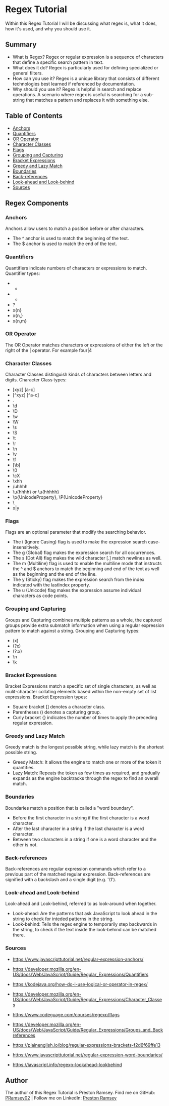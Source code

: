 # Regex Tutorial

Within this Regex Tutorial I will be discussing what regex is, what it does, how it's used, and why you should use it.

## Summary

- What is Regex? Regex or regular expression is a sequence of characters that define a specific search pattern in text.
- What does it do? Regex is particularly used for defining specialized or general filters.
- How can you use it? Regex is a unique library that consists of different technologies best learned if referenced by documentation.
- Why should you use it? Regex is helpful in search and replace operations. A scenario where regex is useful is searching for a sub-string that matches a pattern and replaces it with something else.

## Table of Contents

- [Anchors](#anchors)
- [Quantifiers](#quantifiers)
- [OR Operator](#or-operator)
- [Character Classes](#character-classes)
- [Flags](#flags)
- [Grouping and Capturing](#grouping-and-capturing)
- [Bracket Expressions](#bracket-expressions)
- [Greedy and Lazy Match](#greedy-and-lazy-match)
- [Boundaries](#boundaries)
- [Back-references](#back-references)
- [Look-ahead and Look-behind](#look-ahead-and-look-behind)
- [Sources](#sources)

## Regex Components

### Anchors

Anchors allow users to match a position before or after characters.
- The ^ anchor is used to match the beginning of the text.
- The $ anchor is used to match the end of the text.

### Quantifiers

Quantifiers indicate numbers of characters or expressions to match.
Quantifier types:
- *
- +
- ?
- x{n}
- x{n,}
- x{n,m}

### OR Operator

The OR Operator matches characters or expressions of either the left or the right of the | operator. For example four|4

### Character Classes

Character Classes distinguish kinds of characters between letters and digits.
Character Class types:
- [xyz] [a-c]
- [^xyz] [^a-c]
- .
- \d
- \D
- \w
- \W
- \s
- \S
- \t
- \r
- \n
- \v
- \f
- [\b]
- \0
- \cX
- \xhh
- \/uhhhh
- \u{hhhh} or \u{hhhhh}
- \p{UnicodeProperty}, \P{UnicodeProperty}
- \
- x|y

### Flags

Flags are an optional parameter that modify the searching behavior.
- The i (Ignore Casing) flag is used to make the expression search case-insensitively.
- The g (Global) flag makes the expression search for all occurrences.
- The s (Dot All) flag makes the wild character [.] match newlines as well.
- The m (Multiline) flag is used to enable the multiline mode that instructs the ^ and $ anchors to match the beginning and end of the text as well as the beginning and the end of the line.
- The y (Sticky) flag makes the expression search from the index indicated with the lastIndex property.
- The u (Unicode) flag makes the expression assume individual characters as code points.

### Grouping and Capturing

Groups and Capturing combines multiple patterns as a whole, the captured groups provide extra submatch information when using a regular expression pattern to match against a string.
Grouping and Capturing types:
- (x)
- (?<Name>x)
- (?:x)
- \n
- \k<Name>

### Bracket Expressions

Bracket Expressions match a specific set of single characters, as well as mulit-character collating elements based within the non-empty set of list expressions.
Bracket Expression types:
- Square bracket [] denotes a character class.
- Parentheses () denotes a capturing group.
- Curly bracket {} indicates the number of times to apply the preceding regular expression.

### Greedy and Lazy Match

Greedy match is the longest possible string, while lazy match is the shortest possible string.
* Greedy Match: It allows the engine to match one or more of the token it quantifies.
* Lazy Match: Repeats the token as few times as required, and gradually expands as the engine backtracks through the regex to find an overall match.

### Boundaries

Boundaries match a position that is called a "word boundary".
- Before the first character in a string if the first character is a word character.
- After the last character in a string if the last character is a word character.
- Between two characters in a string if one is a word character and the other is not.

### Back-references

Back-references are regular expression commands which refer to a previous part of the matched regular expression. Back-references are signified with a backslash and a single digit (e.g. '\1').

### Look-ahead and Look-behind

Look-ahead and Look-behind, referred to as look-around when together.
* Look-ahead: Are the patterns that ask JavaScript to look ahead in the string to check for inteded patterns in the string.
* Look-behind: Tells the regex engine to temporarily step backwards in the string, to check if the text inside the look-behind can be matched there.

### Sources

- https://www.javascripttutorial.net/regular-expression-anchors/

- https://developer.mozilla.org/en-US/docs/Web/JavaScript/Guide/Regular_Expressions/Quantifiers

- https://kodejava.org/how-do-i-use-logical-or-operator-in-regex/

- https://developer.mozilla.org/en-US/docs/Web/JavaScript/Guide/Regular_Expressions/Character_Classes

- https://www.codeguage.com/courses/regexp/flags

- https://developer.mozilla.org/en-US/docs/Web/JavaScript/Guide/Regular_Expressions/Groups_and_Backreferences

- https://plainenglish.io/blog/regular-expressions-brackets-f2d6f69ffe13

- https://www.javascripttutorial.net/regular-expression-word-boundaries/

- https://javascript.info/regexp-lookahead-lookbehind

## Author

The author of this Regex Tutorial is Preston Ramsey. Find me on GitHub: [PRamsey02](https://github.com/PRamsey02) | Follow me on LinkedIn: [Preston Ramsey](https://www.linkedin.com/in/preston-ramsey-354ab5244/)